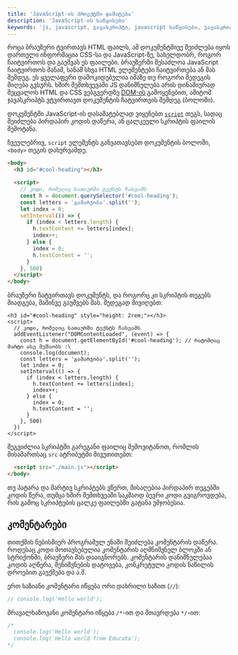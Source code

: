 ```yaml
---
title: 'JavaScript-ის პროექტში დამატება'
description: 'JavaScript-ის საწყისები'
keywords: 'js, javascript, ჯავასკრიპტი, javascript საწყისები, ჯავასკრიპტის საწყისები, javascript high-level, ინტერპრეტირებადი, დაკომპილირებული, კლიენტი და სერვერი, სტატიკური vs დინამიური'
---
```


როცა ბრაუზერი ტვირთავს HTML ფაილს, ამ დოკუმენტშივე შეიძლება იყოს დართული ინფორმაცია CSS-სა და JavaScript-ზე,
სახელდობრ, როგორ ჩაიტვირთოს და გაეშვას ეს ფაილები.
ბრაუზერში შესაძლოა JavaScript ჩაიტვირთოს მანამ, სანამ სხვა HTML ელემენტები ჩაიტვირთება ან მას შემდეგ. ეს ყველაფერი დამოკიდებულია იმაზე თუ როგორი შედეგის მიღება გვსურს.
ხშირ შემთხვევაში JS დანიშნულება არის დინამიურად შეცვალოს HTML და CSS ვებგვერდზე [DOM-ის](./referenecs/javascript/dom) გამოყენებით,
ამიტომ ჯავასკრიპტს ვტვირთავთ დოკუმენტის ჩატვირთვის შემდეგ (ბოლოში).

დოკუმენტში JavaScript-ის დასამატებლად ვიყენებთ [`script`](https://developer.mozilla.org/en-US/docs/Web/HTML/Element/script) თეგს,
სადაც შეიძლება პირდაპირ კოდის დაწერა, ან ცალკეული სკრიპტის ფაილის შემოტანა.

ჩვეულებრივ, `script` ელემენტს განვათავსებთ დოკუმენტის ბოლოში, `<body>` თეგის დახურვამდე.


```html
<body>
  <h3 id="#cool-heading"></h3>

  <script>
    // კოდი, რომელიც სათაურში ტექსტს ჩასვამს
    const h = document.querySelector('#cool-heading');
    const letters = 'გამარჯობა'.split('');
    let index = 0;
    setInterval(() => {
      if (index < letters.length) {
        h.textContent += letters[index];
        index++;
      } else {
        index = 0;
        h.textContent = '';
      }
    }, 500)
  </script>
</body>
```

ბრაუზერი ჩატვირთავს დოკუმენტს, და როგორც კი სკრიპტის თეგებს მიადგება, მაშინვე გაუშვებს მას.
შედეგად მივიღებთ:

<!-- TODO: ეს პატარა memory-leak-ს იწვევს! -->

```preview
<h3 id="#cool-heading" style="height: 2rem;"></h3>
<script>
  // კოდი, რომელიც სათაურში ტექსტს ჩასვამს
  addEventListener("DOMContentLoaded", (event) => {
    const h = document.getElementById('#cool-heading'); // რატომღაც მარტო ასე მუშაობს :\
    console.log(document);
    const letters = 'გამარჯობა'.split('');
    let index = 0;
    setInterval(() => {
      if (index < letters.length) {
        h.textContent += letters[index];
        index++;
      } else {
        index = 0;
        h.textContent = '';
      }
    }, 500)
  })
</script>
```

შეგვიძლია სკრიპტში გარეგანი ფაილიც შემოვიტანოთ, რომლის მისამართსაც `src` ატრიბუტში მივუთითებთ:

```html
  <script src="./main.js"></script>
</body>
```

თუ პატარა და მარტივ სკრიპტებს ვწერთ, მისაღებია პირდაპირ თეგებში კოდის წერა,
თუმცა ხშირ შემთხვეაში საკმაოდ ბევრი კოდი გვიგროვდება, რის გამოც სკრიპტების ცალკე ფაილებში გატანა უმჯობესია.


## კომენტარები

თითქმის ნებისმიერ პროგრამულ ენაში შეიძლება კომენტარის დაწერა.
როდესაც კოდი მოთავსებულია კომენტარის აღმნიშვნელ ბლოკში ან სტრიქონში, ბრაუზერი მას დააიგნორებს.
კომენტარის დანიშნულებაა კოდის აღწერა, შენიშვნების დატოვება, კონკრეტული კოდის ნაწილის დროებით გაუქმება და ა.შ.

ერთ ხაზიანი კომენტარი იწყება ორი დახრილი ხაზით (`//`):

```js
// console.log('Hello world');
```

მრავალხაზოვანი კომენტარი იწყება `/*`-ით და მთავრდება `*/`-ით:

```js
/*
  console.log('Hello world');
  console.log('Hello world from Educata');
*/
```

